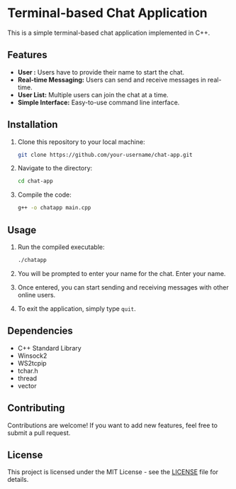 # Terminal-based Chat Application

This is a simple terminal-based chat application implemented in C++.

## Features

- **User :** Users have to provide their name to start the chat.
- **Real-time Messaging:** Users can send and receive messages in real-time.
- **User List:** Multiple users can join the chat at a time.
- **Simple Interface:** Easy-to-use command line interface.

## Installation

1. Clone this repository to your local machine:

    ```bash
    git clone https://github.com/your-username/chat-app.git
    ```

2. Navigate to the directory:

    ```bash
    cd chat-app
    ```

3. Compile the code:

    ```bash
    g++ -o chatapp main.cpp
    ```

## Usage

1. Run the compiled executable:

    ```bash
    ./chatapp
    ```

2. You will be prompted to enter your name for the chat. Enter your name.

3. Once entered, you can start sending and receiving messages with other online users.

4. To exit the application, simply type `quit`.

## Dependencies

- C++ Standard Library
- Winsock2
- WS2tcpip
- tchar.h
- thread
- vector

## Contributing

Contributions are welcome! If you  want to add new features, feel free to submit a pull request.

## License

This project is licensed under the MIT License - see the [LICENSE](LICENSE) file for details.

